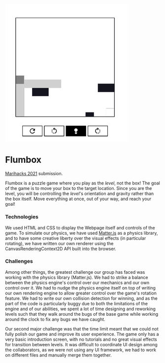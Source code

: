 <img src="https://github.com/Jerry-licious/flumbox/blob/master/github/screenshot.png?raw=true" width="400px">

# Flumbox

[Marihacks 2021](marihacks.com) submission.

Flumbox is a puzzle game where you play as the _level_, not the box! The goal of the game is to move your box to the 
target location. Since you are the level, you will be controlling the _level_'s orientation and gravity rather than 
the box itself. Move everything at once, out of your way, and reach your goal!


### Technologies

We used HTML and CSS to display the Webpage itself and controls of the game. To simulate our physics, we have used 
[Matter.js](https://github.com/liabru/matter-js/blob/master/build/matter.js) as a physics library, and to have some 
creative liberty over the visual effects (in particular rotating), we have written our own renderer using the 
CanvasRenderingContext2D API built into the browser.


### Challenges

Among other things, the greatest challenge our group has faced was working with the physics library (Matter.js). We 
had to strike a balance between the physics engine's control over our mechanics and our own control over it. We had 
to nudge the physics engine itself on top of writing our own rendering engine to allow greater control over the 
game's rotation feature. We had to write our own collision detection for winning, and as the part of the code is 
particularly buggy due to both the limitations of the engine and of our abilities, we spent a lot of time designing 
and reworking levels such that they walk around the bugs of the base game while working around the clock to fix any 
bugs we have caught.

Our second major challenge was that the time limit meant that we could not fully polish our game and improve its 
user experience. The game only has a very basic introduction screen, with no tutorials and no great visual effects 
for transition between levels. It was difficult to coordinate UI design among the collaborators, as we were not 
using any UI framework, we had to work on different files and manually merge them together.
